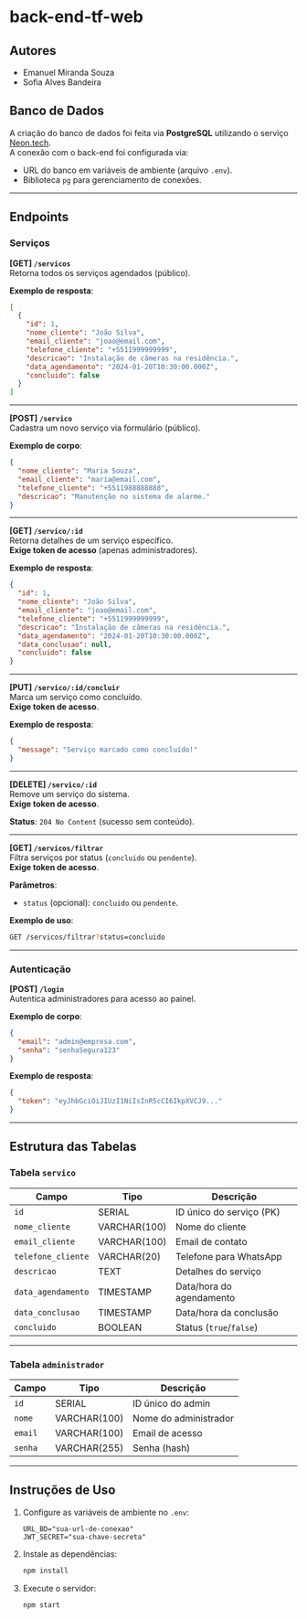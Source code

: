 # back-end-tf-web

## Autores
* Emanuel Miranda Souza
* Sofia Alves Bandeira 

## **Banco de Dados**  
A criação do banco de dados foi feita via **PostgreSQL** utilizando o serviço [Neon.tech](https://neon.tech).  
A conexão com o back-end foi configurada via:  
- URL do banco em variáveis de ambiente (arquivo `.env`).  
- Biblioteca `pg` para gerenciamento de conexões.  

---

## **Endpoints**  

### **Serviços**  
**[GET] `/servicos`**  
Retorna todos os serviços agendados (público).  

**Exemplo de resposta**:  
```json  
[
  {
    "id": 1,
    "nome_cliente": "João Silva",
    "email_cliente": "joao@email.com",
    "telefone_cliente": "+5511999999999",
    "descricao": "Instalação de câmeras na residência.",
    "data_agendamento": "2024-01-20T10:30:00.000Z",
    "concluido": false
  }
]
```  

---

**[POST] `/servico`**  
Cadastra um novo serviço via formulário (público).  

**Exemplo de corpo**:  
```json  
{
  "nome_cliente": "Maria Souza",
  "email_cliente": "maria@email.com",
  "telefone_cliente": "+5511988888888",
  "descricao": "Manutenção no sistema de alarme."
}
```  

---

**[GET] `/servico/:id`**  
Retorna detalhes de um serviço específico.  
**Exige token de acesso** (apenas administradores).  

**Exemplo de resposta**:  
```json  
{
  "id": 1,
  "nome_cliente": "João Silva",
  "email_cliente": "joao@email.com",
  "telefone_cliente": "+5511999999999",
  "descricao": "Instalação de câmeras na residência.",
  "data_agendamento": "2024-01-20T10:30:00.000Z",
  "data_conclusao": null,
  "concluido": false
}
```  

---

**[PUT] `/servico/:id/concluir`**  
Marca um serviço como concluído.  
**Exige token de acesso**.  

**Exemplo de resposta**:  
```json  
{
  "message": "Serviço marcado como concluído!"
}
```  

---

**[DELETE] `/servico/:id`**  
Remove um serviço do sistema.  
**Exige token de acesso**.  

**Status**: `204 No Content` (sucesso sem conteúdo).  

---

**[GET] `/servicos/filtrar`**  
Filtra serviços por status (`concluido` ou `pendente`).  
**Exige token de acesso**.  

**Parâmetros**:  
- `status` (opcional): `concluido` ou `pendente`.  

**Exemplo de uso**:  
```bash  
GET /servicos/filtrar?status=concluido
```  

---

### **Autenticação**  
**[POST] `/login`**  
Autentica administradores para acesso ao painel.  

**Exemplo de corpo**:  
```json  
{
  "email": "admin@empresa.com",
  "senha": "senhaSegura123"
}
```  

**Exemplo de resposta**:  
```json  
{
  "token": "eyJhbGciOiJIUzI1NiIsInR5cCI6IkpXVCJ9..."
}
```  

---

## **Estrutura das Tabelas**  
### Tabela `servico`  
| Campo               | Tipo         | Descrição                     |
|---------------------|--------------|-------------------------------|
| `id`                | SERIAL       | ID único do serviço (PK)      |
| `nome_cliente`      | VARCHAR(100) | Nome do cliente               |
| `email_cliente`     | VARCHAR(100) | Email de contato              |
| `telefone_cliente`  | VARCHAR(20)  | Telefone para WhatsApp        |
| `descricao`         | TEXT         | Detalhes do serviço           |
| `data_agendamento`  | TIMESTAMP    | Data/hora do agendamento      |
| `data_conclusao`    | TIMESTAMP    | Data/hora da conclusão        |
| `concluido`         | BOOLEAN      | Status (`true`/`false`)       |

---

### Tabela `administrador`  
| Campo      | Tipo         | Descrição               |
|------------|--------------|-------------------------|
| `id`       | SERIAL       | ID único do admin       |
| `nome`     | VARCHAR(100) | Nome do administrador   |
| `email`    | VARCHAR(100) | Email de acesso         |
| `senha`    | VARCHAR(255) | Senha (hash)            |

---

## **Instruções de Uso**  
1. Configure as variáveis de ambiente no `.env`:  
   ```env  
   URL_BD="sua-url-de-conexao"  
   JWT_SECRET="sua-chave-secreta"  
   ```  
2. Instale as dependências:  
   ```bash  
   npm install  
   ```  
3. Execute o servidor:  
   ```bash  
   npm start  
   ```  
